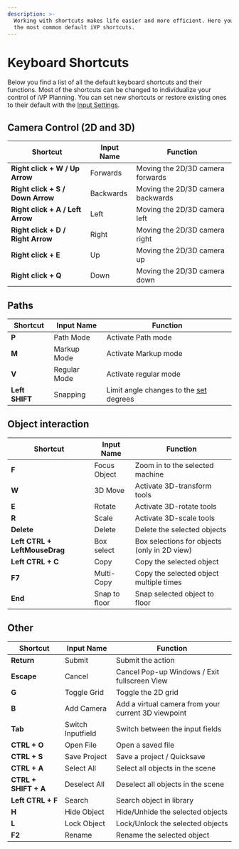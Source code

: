 ```yaml
---
description: >-
  Working with shortcuts makes life easier and more efficient. Here you can find
  the most common default iVP shortcuts.
---
```


# Keyboard Shortcuts

Below you find a list of all the default keyboard shortcuts and their functions. Most of the shortcuts can be changed to individualize your control of iVP Planning. You can set new shortcuts or restore existing ones to their default with the [Input Settings](settings/input-manager.md).

## Camera Control (2D and 3D)

| Shortcut                          | Input Name | Function                          |
| --------------------------------- | ---------- | --------------------------------- |
| **Right click + W / Up Arrow**    | Forwards   | Moving the 2D/3D camera forwards  |
| **Right click + S / Down Arrow**  | Backwards  | Moving the 2D/3D camera backwards |
| **Right click + A / Left Arrow**  | Left       | Moving the 2D/3D camera left      |
| **Right click + D / Right Arrow** | Right      | Moving the 2D/3D camera right     |
| **Right click + E**               | Up         | Moving the 2D/3D camera up        |
| **Right click + Q**               | Down       | Moving the 2D/3D camera down      |

## Paths

| Shortcut       | Input Name   | Function                             |
| -------------- | ------------ | ------------------------------------ |
| **P**          | Path Mode    | Activate Path mode                   |
| **M**          | Markup Mode  | Activate Markup mode                 |
| **V**          | Regular Mode | Activate regular mode                |
| **Left SHIFT** | Snapping     | Limit angle changes to the [set](../ivp-planning/settings/global-settings.md#the-options-explained) degrees |

## Object interaction

| Shortcut                      | Input Name    | Function                                     |
| ----------------------------- | ------------- | -------------------------------------------- | 
| **F**                         | Focus Object  | Zoom in to the selected machine              | 
| **W**                         | 3D Move       | Activate 3D-transform tools                  | 
| **E**                         | Rotate        | Activate 3D-rotate tools                     |
| **R**                         | Scale         | Activate 3D-scale tools                      |
| **Delete**                    | Delete        | Delete the selected objects                  |
| **Left CTRL + LeftMouseDrag** | Box select    | Box selections for objects (only in 2D view) |
| **Left CTRL + C**             | Copy          | Copy the selected object                     |
| **F7**                        | Multi-Copy    | Copy the selected object multiple times      |
| **End**                       | Snap to floor | Snap selected object to floor                |

## Other

| Shortcut             | Input Name        | Function                                         |
| -------------------- | ----------------- | ------------------------------------------------ |
| **Return**           | Submit            | Submit the action                                |
| **Escape**           | Cancel            | Cancel Pop-up Windows / Exit fullscreen View     |
| **G**                | Toggle Grid       | Toggle the 2D grid                               |
| **B**                | Add Camera        | Add a virtual camera from your current 3D viewpoint |
| **Tab**              | Switch Inputfield | Switch between the input fields                  |
| **CTRL + O**         | Open File         | Open a saved file                                 |
| **CTRL + S**         | Save Project      | Save a project / Quicksave                       |
| **CTRL + A**         | Select All        | Select all objects in the scene                  |
| **CTRL + SHIFT + A** | Deselect All      | Deselect all objects in the scene                |
| **Left CTRL + F**    | Search            | Search object in library                         |
| **H**                | Hide Object       | Hide/Unhide the selected objects                 |
| **L**                | Lock Object       | Lock/Unlock the selected objects                 |
| **F2**               | Rename            | Rename the selected object                       |